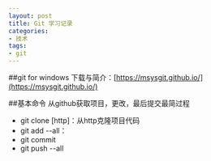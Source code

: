 ```yaml
---
layout: post
title: Git 学习记录
categories: 
- 技术
tags:
- git
---
```


##git for windows
下载与简介：[https://msysgit.github.io/](https://msysgit.github.io/)

##基本命令
从github获取项目，更改，最后提交最简过程

- git clone [http]：从http克隆项目代码
- git add --all：
- git commit
- git push --all